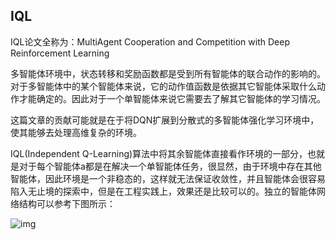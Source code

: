 ## IQL

IQL论文全称为：MultiAgent Cooperation and Competition with Deep Reinforcement Learning
 

多智能体环境中，状态转移和奖励函数都是受到所有智能体的联合动作的影响的。对于多智能体中的某个智能体来说，它的动作值函数是依据其它智能体采取什么动作才能确定的。因此对于一个单智能体来说它需要去了解其它智能体的学习情况。

这篇文章的贡献可能就是在于将DQN扩展到分散式的多智能体强化学习环境中，使其能够去处理高维复杂的环境。

IQL(Independent Q-Learning)算法中将其余智能体直接看作环境的一部分，也就是对于每个智能体a都是在解决一个单智能体任务，很显然，由于环境中存在其他智能体，因此环境是一个非稳态的，这样就无法保证收敛性，并且智能体会很容易陷入无止境的探索中，但是在工程实践上，效果还是比较可以的。独立的智能体网络结构可以参考下图所示：

![img](https://img-blog.csdnimg.cn/2021052710283251.png?x-oss-process=image/watermark,type_ZmFuZ3poZW5naGVpdGk,shadow_10,text_aHR0cHM6Ly9ibG9nLmNzZG4ubmV0L3dlaXhpbl8zOTA1OTAzMQ==,size_1,color_FFFFFF,t_70#pic_center)
